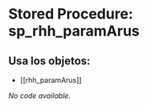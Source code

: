 # Stored Procedure: sp_rhh_paramArus

## Usa los objetos:
- [[rhh_paramArus]]

*No code available.*

